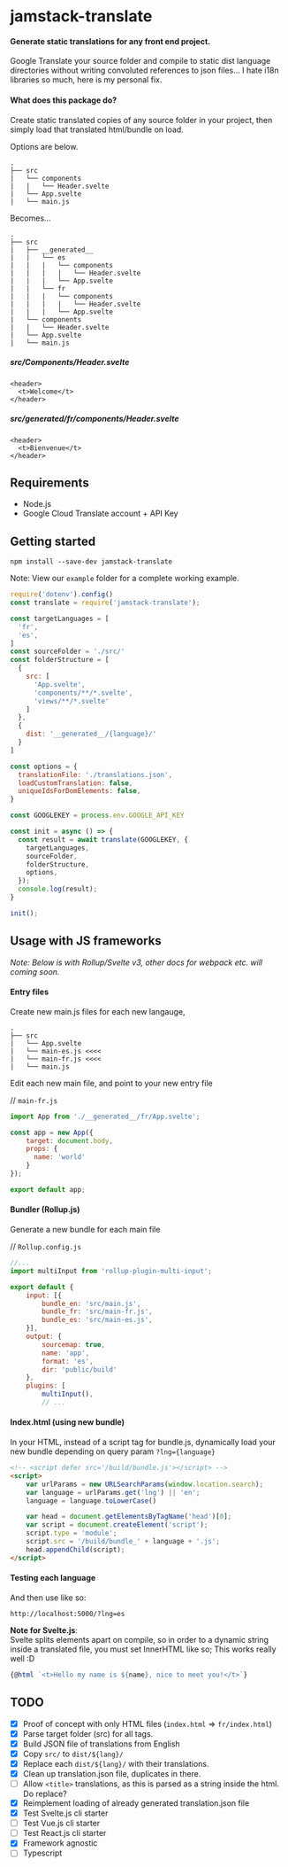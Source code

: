 
# jamstack-translate

#### Generate static translations for any front end project.
Google Translate your source folder and compile to static dist language directories without writing convoluted references to json files... I hate i18n libraries so much, here is my personal fix.


#### What does this package do?
Create static translated copies of any source folder in your project, then simply load that translated html/bundle on load.

Options are below.

```
.
├── src
|   └── components
|   |   └── Header.svelte
|   └── App.svelte
|   └── main.js
```

Becomes...
```
.
├── src
|   ├── __generated__
|   |   └── es
|   |   |   └── components
|   |   |   |   └── Header.svelte
|   |   |   └── App.svelte
|   |   └── fr
|   |   |   └── components
|   |   |   |   └── Header.svelte
|   |   |   └── App.svelte
|   └── components
|   |   └── Header.svelte
|   └── App.svelte
|   └── main.js
```

##### src/Components/Header.svelte
```
<header>
  <t>Welcome</t>
</header>
```
##### src/__generated__/fr/components/Header.svelte
```
<header>
  <t>Bienvenue</t>
</header>
```


## Requirements
* Node.js
* Google Cloud Translate account + API Key

## Getting started
`npm install --save-dev jamstack-translate`

Note: View our `example` folder for a complete working example.

```javascript
require('dotenv').config()
const translate = require('jamstack-translate');

const targetLanguages = [
  'fr',
  'es',
]
const sourceFolder = './src/'
const folderStructure = [
  {
    src: [
      'App.svelte',
      'components/**/*.svelte',
      'views/**/*.svelte'
    ]
  },
  {
    dist: '__generated__/{language}/'
  }
]

const options = {
  translationFile: './translations.json',
  loadCustomTranslation: false,
  uniqueIdsForDomElements: false,
}

const GOOGLEKEY = process.env.GOOGLE_API_KEY

const init = async () => {
  const result = await translate(GOOGLEKEY, {
    targetLanguages,
    sourceFolder,
    folderStructure,
    options,
  });
  console.log(result);
}

init();
```

## Usage with JS frameworks
*Note: Below is with Rollup/Svelte v3, other docs for webpack etc. will coming soon.*

#### Entry files
Create new main.js files for each new langauge,
```
.
├── src
|   └── App.svelte
|   └── main-es.js <<<<
|   └── main-fr.js <<<<
|   └── main.js
```

Edit each new main file, and point to your new entry file

// `main-fr.js`
```javascript
import App from './__generated__/fr/App.svelte';

const app = new App({
	target: document.body,
	props: {
	  name: 'world'
	}
});

export default app;
```

#### Bundler (Rollup.js)

Generate a new bundle for each main file

// `Rollup.config.js`
```javascript
//...
import multiInput from 'rollup-plugin-multi-input';

export default {
	input: [{
		bundle_en: 'src/main.js',
		bundle_fr: 'src/main-fr.js',
		bundle_es: 'src/main-es.js',
	}],
	output: {
		sourcemap: true,
		name: 'app',
		format: 'es',
		dir: 'public/build'
	},
	plugins: [
		multiInput(),
		// ...
```


#### Index.html (using new bundle)
In your HTML, instead of a script tag for bundle.js, dynamically load your new bundle depending on query param `?lng={language}`
```html
<!-- <script defer src='/build/bundle.js'></script> -->
<script>
	var urlParams = new URLSearchParams(window.location.search);
	var language = urlParams.get('lng') || 'en';
	language = language.toLowerCase()

	var head = document.getElementsByTagName('head')[0];
	var script = document.createElement('script');
	script.type = 'module';
	script.src = '/build/bundle_' + language + '.js';
	head.appendChild(script);
</script>

```

#### Testing each language
And then use like so:

`http://localhost:5000/?lng=es`

**Note for Svelte.js**:  
Svelte splits elements apart on compile, so in order to a dynamic string inside a translated file, you must set InnerHTML like so; This works really well :D
```javascript
{@html `<t>Hello my name is ${name}, nice to meet you!</t>`}
```


## TODO
- [x] Proof of concept with only HTML files (`index.html` => `fr/index.html`)
- [x] Parse target folder (src) for all <t> tags.
- [x] Build JSON file of translations from English
- [x] Copy `src/` to `dist/${lang}/`
- [x] Replace each `dist/${lang}/` with their translations.
- [x] Clean up translation.json file, duplicates in there.
- [ ] Allow `<title>` translations, as this is parsed as a string inside the html. Do replace?
- [x] Reimplement loading of already generated translation.json file
- [x] Test Svelte.js cli starter
- [ ] Test Vue.js cli starter
- [ ] Test React.js cli starter
- [x] Framework agnostic
- [ ] Typescript
